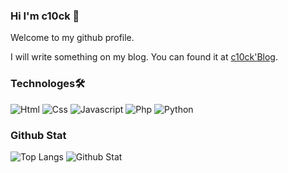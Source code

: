 ### Hi I'm c10ck 👋
Welcome to my github profile.

I will write something on my blog. You can found it at [c10ck'Blog](https://c10ck.github.io).
### Technologes🛠
![Html](https://img.shields.io/badge/Html-orange?style=flat-square&logo=html5&logoColor=white) ![Css](https://img.shields.io/badge/Css-yellow?style=flat-square&logo=css3&logoColor=white) ![Javascript](https://img.shields.io/badge/Javascript-yellow?style=flat-square&logo=javascript&logoColor=white) ![Php](https://img.shields.io/badge/Php-purple?style=flat-square&logo=php&logoColor=white) ![Python](https://img.shields.io/badge/Python-green?style=flat-square&logo=python&logoColor=white)
### Github Stat
![Top Langs](https://github-readme-stats-seven-psi-74.vercel.app/api/top-langs/?username=c10ck-p&layout=compact&count_private=true)
![Github Stat](https://github-readme-stats.vercel.app/api?username=c10ck-p)
